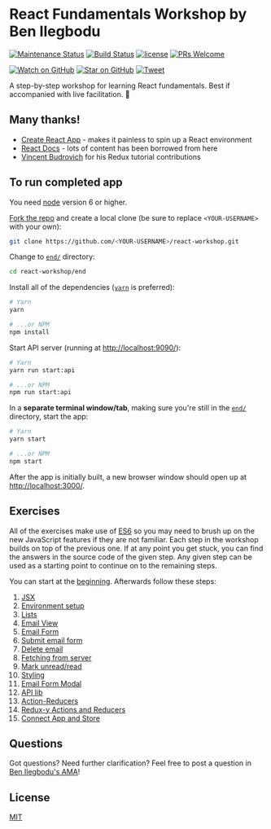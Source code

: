 # React Fundamentals Workshop by Ben Ilegbodu

[![Maintenance Status](https://img.shields.io/badge/status-maintained-brightgreen.svg)](https://github.com/benmvp/react-workshop/pulse)
[![Build Status](https://travis-ci.org/benmvp/react-workshop.svg?branch=master)](https://travis-ci.org/benmvp/react-workshop)
[![license](https://img.shields.io/github/license/benmvp/react-workshop.svg)](LICENSE)
[![PRs Welcome](https://img.shields.io/badge/PRs-welcome-brightgreen.svg)](http://makeapullrequest.com)

[![Watch on GitHub](https://img.shields.io/github/watchers/benmvp/react-workshop.svg?style=social)](https://github.com/benmvp/react-workshop/watchers)
[![Star on GitHub](https://img.shields.io/github/stars/benmvp/react-workshop.svg?style=social)](https://github.com/benmvp/react-workshop/stargazers)
[![Tweet](https://img.shields.io/twitter/url/https/github.com/benmvp/react-workshop.svg?style=social)](https://twitter.com/intent/tweet?text=Check%20out%20React%20Fundamentals%20Workshop%20by%20%40benmvp!%0A%0Ahttps%3A%2F%2Fgithub.com%2Fbenmvp%2Freact-workshop)

A step-by-step workshop for learning React fundamentals. Best if accompanied with live facilitation. 🙂

## Many thanks!

- [Create React App](https://github.com/facebookincubator/create-react-app) - makes it painless to spin up a React environment
- [React Docs](http://facebook.github.io/react) - lots of content has been borrowed from here
- [Vincent Budrovich](https://github.com/vwb) for his Redux tutorial contributions

## To run completed app

You need [node](https://nodejs.org/en/) version 6 or higher.

[Fork the repo](https://github.com/benmvp/react-workshop/fork) and create a local clone (be sure to replace `<YOUR-USERNAME>` with your own):

```sh
git clone https://github.com/<YOUR-USERNAME>/react-workshop.git
```

Change to [`end/`](end/) directory:

```sh
cd react-workshop/end
```

Install all of the dependencies ([`yarn`](https://yarnpkg.com/en/) is preferred):

```sh
# Yarn
yarn

# ...or NPM
npm install
```

Start API server (running at [http://localhost:9090/](http://localhost:9090/)):

```sh
# Yarn
yarn run start:api

# ...or NPM
npm run start:api
```

In a **separate terminal window/tab**, making sure you're still in the [`end/`](end/) directory, start the app:

```sh
# Yarn
yarn start

# ...or NPM
npm start
```

After the app is initially built, a new browser window should open up at [http://localhost:3000/](http://localhost:3000/).

## Exercises

All of the exercises make use of [ES6](http://www.benmvp.com/learning-es6-series/) so you may need to brush up on the new JavaScript features if they are not familiar. Each step in the workshop builds on top of the previous one. If at any point you get stuck, you can find the answers in the source code of the given step. Any given step can be used as a starting point to continue on to the remaining steps.

You can start at the [beginning](00-begin/). Afterwards follow these steps:

1. [JSX](01-jsx/)
1. [Environment setup](02-components/)
1. [Lists](03-lists/)
1. [Email View](04-email-view/)
1. [Email Form](05-email-form/)
1. [Submit email form](06-submit-email-form/)
1. [Delete email](07-delete-email/)
1. [Fetching from server](08-fetch/)
1. [Mark unread/read](09-mark-unread/)
1. [Styling](10-styling/)
1. [Email Form Modal](11-email-form-modal/)
1. [API lib](12-api-lib/)
1. [Action-Reducers](13-action-reducers/)
1. [Redux-y Actions and Reducers](14-reduxy-actions-reducers/)
1. [Connect App and Store](15-connect-app-and-store/)

## Questions

Got questions? Need further clarification? Feel free to post a question in [Ben Ilegbodu's AMA](http://www.benmvp.com/ama/)!

## License

[MIT](LICENSE)
